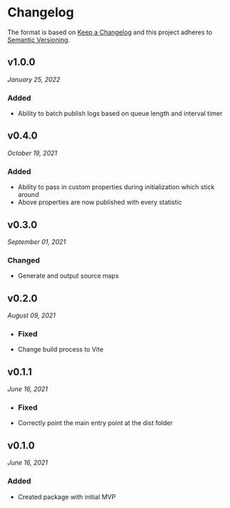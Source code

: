 # Changelog

The format is based on [Keep a Changelog](http://keepachangelog.com/en/1.0.0/)
and this project adheres to [Semantic Versioning](http://semver.org/spec/v2.0.0.html).

v1.0.0
------------------------------
*January 25, 2022*

### Added
- Ability to batch publish logs based on queue length and interval timer


v0.4.0
------------------------------
*October 19, 2021*

### Added
- Ability to pass in custom properties during initialization which stick around
- Above properties are now published with every statistic


v0.3.0
------------------------------
*September 01, 2021*

### Changed
- Generate and output source maps

v0.2.0
------------------------------
*August 09, 2021*

- ### Fixed
- Change build process to Vite


v0.1.1
------------------------------
*June 16, 2021*

- ### Fixed
- Correctly point the main entry point at the dist folder


v0.1.0
------------------------------
*June 16, 2021*

### Added
- Created package with initial MVP
